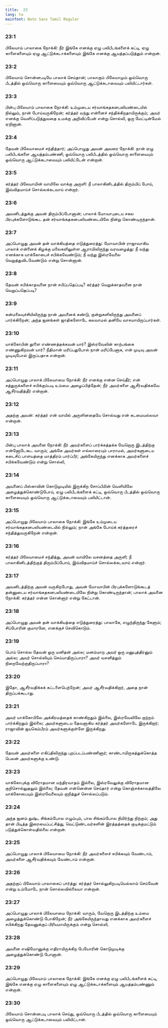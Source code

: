 ```yaml
---
title:  23
lang: ta
mainfont: Noto Sans Tamil Regular
---
```


###  23:1

பிலேயாம் பாலாகை நோக்கி: நீர் இங்கே எனக்கு ஏழு பலிபீடங்களைக் கட்டி, ஏழு காளைகளையும் ஏழு ஆட்டுக்கடாக்களையும் இங்கே எனக்கு ஆயத்தப்படுத்தும் என்றான்.

###  23:2

பிலேயாம் சொன்னபடியே பாலாக் செய்தான்; பாலாகும் பிலேயாமும் ஒவ்வொரு பீடத்தில் ஒவ்வொரு காளையையும் ஒவ்வொரு ஆட்டுக்கடாவையும் பலியிட்டார்கள்.

###  23:3

பின்பு பிலேயாம் பாலாகை நோக்கி: உம்முடைய சர்வாங்கதகனபலியண்டையில் நில்லும், நான் போய்வருகிறேன்; கர்த்தர் வந்து என்னைச் சந்திக்கிறதாயிருக்கும்; அவர் எனக்கு வெளிப்படுத்துவதை உமக்கு அறிவிப்பேன் என்று சொல்லி, ஒரு மேட்டின்மேல் ஏறினான்.

###  23:4

தேவன் பிலேயாமைச் சந்தித்தார்; அப்பொழுது அவன் அவரை நோக்கி: நான் ஏழு பலிபீடங்களை ஆயத்தம்பண்ணி, ஒவ்வொரு பலிபீடத்தில் ஒவ்வொரு காளையையும் ஒவ்வொரு ஆட்டுக்கடாவையும் பலியிட்டேன் என்றான்.

###  23:5

கர்த்தர் பிலேயாமின் வாயிலே வாக்கு அருளி: நீ பாலாகினிடத்தில் திரும்பிப் போய், இவ்விதமாய்ச் சொல்லக்கடவாய் என்றார்.

###  23:6

அவனிடத்துக்கு அவன் திரும்பிப்போனான்; பாலாக் மோவாபுடைய சகல பிரபுக்களோடுங்கூட தன் சர்வாங்கதகனபலியண்டையிலே நின்று கொண்டிருந்தான்.

###  23:7

அப்பொழுது அவன் தன் வாக்கியத்தை எடுத்துரைத்து: மோவாபின் ராஜாவாகிய பாலாக் என்னைக் கிழக்கு மலைகளிலுள்ள ஆராமிலிருந்து வரவழைத்து: நீ வந்து எனக்காக யாக்கோபைச் சபிக்கவேண்டும்; நீ வந்து இஸ்ரவேலை வெறுத்துவிடவேண்டும் என்று சொன்னான்.

###  23:8

தேவன் சபிக்காதவனை நான் சபிப்பதெப்படி? கர்த்தர் வெறுக்காதவனை நான் வெறுப்பதெப்படி?

###  23:9

கன்மலையுச்சியிலிருந்து நான் அவனைக் கண்டு, குன்றுகளிலிருந்து அவனைப் பார்க்கிறேன்; அந்த ஜனங்கள் ஜாதிகளோடே கலவாமல் தனியே வாசமாயிருப்பார்கள்.

###  23:10

யாக்கோபின் தூளை எண்ணத்தக்கவன் யார்? இஸ்ரவேலின் காற்பங்கை எண்ணுகிறவன் யார்? நீதிமான் மரிப்பதுபோல் நான் மரிப்பேனாக, என் முடிவு அவன் முடிவுபோல் இருப்பதாக என்றான்.

###  23:11

அப்பொழுது பாலாக் பிலேயாமை நோக்கி: நீர் எனக்கு என்ன செய்தீர்; என் சத்துருக்களைச் சபிக்கும்படி உம்மை அழைப்பித்தேன்; நீர் அவர்களை ஆசீர்வதிக்கவே ஆசீர்வதித்தீர் என்றான்.

###  23:12

அதற்கு அவன்: கர்த்தர் என் வாயில் அருளினதையே சொல்வது என் கடமையல்லவா என்றான்.

###  23:13

பின்பு பாலாக் அவனை நோக்கி: நீர் அவர்களைப் பார்க்கத்தக்க வேறொரு இடத்திற்கு என்னோடேகூட வாரும்; அங்கே அவர்கள் எல்லாரையும் பாராமல், அவர்களுடைய கடைசிப் பாளயத்தை மாத்திரம் பார்ப்பீர்; அங்கேயிருந்து எனக்காக அவர்களைச் சபிக்கவேண்டும் என்று சொல்லி,

###  23:14

அவனைப் பிஸ்காவின் கொடுமுடியில் இருக்கிற சோப்பீமின் வெளியிலே அழைத்துக்கொண்டுபோய், ஏழு பலிபீடங்களைக் கட்டி, ஒவ்வொரு பீடத்தில் ஒவ்வொரு காளையையும் ஒவ்வொரு ஆட்டுக்கடாவையும் பலியிட்டான்.

###  23:15

அப்பொழுது பிலேயாம் பாலாகை நோக்கி: இங்கே உம்முடைய சர்வாங்கதகனபலியண்டையில் நில்லும்; நான் அங்கே போய்க் கர்த்தரைச் சந்தித்துவருகிறேன் என்றான்.

###  23:16

கர்த்தர் பிலேயாமைச் சந்தித்து, அவன் வாயிலே வசனத்தை அருளி; நீ பாலாகினிடத்திற்குத் திரும்பிப்போய், இவ்விதமாய்ச் சொல்லக்கடவாய் என்றார்.

###  23:17

அவனிடத்திற்கு அவன் வருகிறபோது, அவன் மோவாபின் பிரபுக்களோடுங்கூடத் தன்னுடைய சர்வாங்கதகனபலியண்டையிலே நின்று கொண்டிருந்தான்; பாலாக் அவனை நோக்கி: கர்த்தர் என்ன சொன்னார் என்று கேட்டான்.

###  23:18

அப்பொழுது அவன் தன் வாக்கியத்தை எடுத்துரைத்து: பாலாகே, எழுந்திருந்து கேளும்; சிப்போரின் குமாரனே, எனக்குச் செவிகொடும்.

###  23:19

பொய் சொல்ல தேவன் ஒரு மனிதன் அல்ல; மனம்மாற அவர் ஒரு மனுபுத்திரனும் அல்ல; அவர் சொல்லியும் செய்யாதிருப்பாரா? அவர் வசனித்தும் நிறைவேற்றாதிருப்பாரா?

###  23:20

இதோ, ஆசீர்வதிக்கக் கட்டளைபெற்றேன்; அவர் ஆசீர்வதிக்கிறார், அதை நான் திருப்பக்கூடாது.

###  23:21

அவர் யாக்கோபிலே அக்கிரமத்தைக் காண்கிறதும் இல்லை, இஸ்ரவேலிலே குற்றம் பார்க்கிறதும் இல்லை; அவர்களுடைய தேவனாகிய கர்த்தர் அவர்களோடே இருக்கிறார்; ராஜாவின் ஜயகெம்பீரம் அவர்களுக்குள்ளே இருக்கிறது.

###  23:22

தேவன் அவர்களை எகிப்திலிருந்து புறப்படப்பண்ணினார்; காண்டாமிருகத்துக்கொத்த பெலன் அவர்களுக்கு உண்டு.

###  23:23

யாக்கோபுக்கு விரோதமான மந்திரவாதம் இல்லை, இஸ்ரவேலுக்கு விரோதமான குறிசொல்லுதலும் இல்லை; தேவன் என்னென்ன செய்தார் என்று கொஞ்சக்காலத்திலே யாக்கோபையும் இஸ்ரவேலையும் குறித்துச் சொல்லப்படும்.

###  23:24

அந்த ஜனம் துஷ்ட சிங்கம்போல எழும்பும், பால சிங்கம்போல நிமிர்ந்து நிற்கும்; அது தான் பிடித்த இரையைப்பட்சித்து, வெட்டுண்டவர்களின் இரத்தத்தைக் குடிக்குமட்டும் படுத்துக்கொள்வதில்லை என்றான்.

###  23:25

அப்பொழுது பாலாக் பிலேயாமை நோக்கி: நீர் அவர்களைச் சபிக்கவும் வேண்டாம், அவர்களை ஆசீர்வதிக்கவும் வேண்டாம் என்றான்.

###  23:26

அதற்குப் பிலேயாம் பாலாகைப் பார்த்து: கர்த்தர் சொல்லுகிறபடியெல்லாம் செய்வேன் என்று உம்மோடே நான் சொல்லவில்லையா என்றான்.

###  23:27

அப்பொழுது பாலாக் பிலேயாமை நோக்கி: வாரும், வேறொரு இடத்திற்கு உம்மை அழைத்துக்கொண்டு போகிறேன்; நீர் அங்கேயிருந்தாவது எனக்காக அவர்களைச் சபிக்கிறது தேவனுக்குப் பிரியமாயிருக்கும் என்று சொல்லி,

###  23:28

அவனை எஷிமோனுக்கு எதிராயிருக்கிற பேயோரின் கொடுமுடிக்கு அழைத்துக்கொண்டு போனான்.

###  23:29

அப்பொழுது பிலேயாம் பாலாகை நோக்கி: இங்கே எனக்கு ஏழு பலிபீடங்களைக் கட்டி, இங்கே எனக்கு ஏழு காளைகளையும் ஏழு ஆட்டுக்கடாக்களையும் ஆயத்தம்பண்ணும் என்றான்.

###  23:30

பிலேயாம் சொன்னபடி பாலாக் செய்து, ஒவ்வொரு பீடத்தில் ஒவ்வொரு காளையையும் ஒவ்வொரு ஆட்டுக்கடாவையும் பலியிட்டான்.

